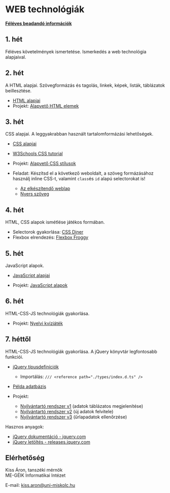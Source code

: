 # WEB technológiák

[**Féléves beadandó információk**](midterm-task.md)

## 1. hét
Féléves követelmények ismertetése. Ismerkedés a web technológia alapjaival.

## 2. hét
A HTML alapjai. Szövegformázás és tagolás, linkek, képek, listák, táblázatok beillesztése.

* [HTML alapjai](01_html.md)
* Projekt: [Alapvető HTML elemek](https://github.com/aron123/webtech/blob/main/01_html/index.html)

## 3. hét
CSS alapjai. A leggyakrabban használt tartalomformázási lehetőségek.

* [CSS alapjai](02_css.md)
* [W3Schools CSS tutorial](https://www.w3schools.com/css/)

* Projekt: [Alapvető CSS stílusok](https://github.com/aron123/webtech/tree/main/02_css)

* Feladat: Készítsd el a következő weboldalt, a szöveg formázásához használj inline CSS-t, valamint `class`és `id` alapú selectorokat is!
    * [Az elkészítendő weblap](https://raw.githubusercontent.com/aron123/webtech/main/imgs/neumann.png)
    * [Nyers szöveg](https://raw.githubusercontent.com/aron123/webtech/main/data/neumann.txt)
 
## 4. hét
HTML, CSS alapok ismétlése játékos formában.

* Selectorok gyakorlása: [CSS Diner](https://flukeout.github.io/)
* Flexbox elrendezés: [Flexbox Froggy](http://flexboxfroggy.com/#hu)

## 5. hét
JavaScript alapok.

* [JavaScript alapjai](03_js.md)

* Projekt: [JavaScript alapok](https://github.com/aron123/webtech/tree/main/03_js)

## 6. hét
HTML-CSS-JS technológiák gyakorlása.

* Projekt: [Nyelvi kvízjáték](https://github.com/aron123/webtech/tree/main/04_language-quiz)

## 7. héttől
HTML-CSS-JS technológiák gyakorlása. A jQuery könyvtár legfontosabb funkciói.

* [jQuery típusdefiníciók](https://raw.githubusercontent.com/aron123/webtech/main/assets/jquery-types.zip)
    * Importálás: `/// <reference path="./types/index.d.ts" />`

* [Példa adatbázis](https://raw.githubusercontent.com/aron123/webtech/main/assets/users.js)

* Projekt:
    - [Nyilvántartó rendszer v1](https://raw.githubusercontent.com/aron123/webtech/main/assets/05_jquery_v1.zip) (adatok táblázatos megjelenítése)
    - [Nyilvántartó rendszer v2](https://raw.githubusercontent.com/aron123/webtech/main/assets/05_jquery_v2.zip) (új adatok felvitele)
    - [Nyilvántartó rendszer v3](https://raw.githubusercontent.com/aron123/webtech/main/assets/05_jquery_v3.zip) (űrlapadatok ellenőrzése)

Hasznos anyagok:
* [jQuery dokumentáció - jquery.com](https://jquery.com/)
* [jQuery letöltés - releases.jquery.com](https://releases.jquery.com/)

## Elérhetőség
Kiss Áron, tanszéki mérnök<br>
ME-GÉIK Informatikai Intézet

E-mail: kiss.aron@uni-miskolc.hu
